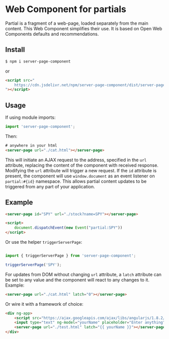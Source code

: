 # Web Component for partials

Partial is a fragment of a web-page, loaded separately from the main content. This Web Component simplifies their use. It is based on Open Web Components defaults and recommendations. 

## Install

```bash
$ npm i server-page-component

```

or

```html
<script src="
    https://cdn.jsdelivr.net/npm/server-page-component/dist/server-page.umd.min.js
"></script>
```

## Usage

If using module imports:

```js
import 'server-page-component';
```

Then:

```html
# anywhere in your html
<server-page url="./cat.html"></server-page>
```

This will initiate an AJAX request to the address, specified in the `url` attribute, replacing the content of the component with received response. Modifying the `url` attribute will trigger a new request. If the `id` attribute is present, the component will use `window.document` as an event listener on `partial:#{id}` namespace. This allows partial content updates to be triggered from any part of your application. 

## Example 

```html
<server-page id="SPY" url="./stock?name=SPY"></server-page>

<script>
    document.dispatchEvent(new Event("partial:SPY"))                                                                                                                                                                         
</script>
```

Or use the helper `triggerServerPage`:

```js

import { triggerServerPage } from 'server-page-component';

triggerServerPage('SPY');

```

For updates from DOM without changing `url` attribute, a `latch` attribute 
can be set to any value and the component will react to any changes to it. Example:

```html
<server-page url="./cat.html" latch="0"></server-page>
```

Or wire it with a framework of choice:

```html
<div ng-app>
    <script src="https://ajax.googleapis.com/ajax/libs/angularjs/1.8.2/angular.min.js"></script>
    <input type="text" ng-model="yourName" placeholder="Enter anything">
    <server-page url="./test.html" latch="{{ yourName }}"></server-page>
</div>
```
